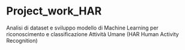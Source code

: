 # Project_work_HAR
Analisi di dataset e sviluppo modello di Machine Learning per riconoscimento e classificazione Attività Umane (HAR Human Activity Recognition)
